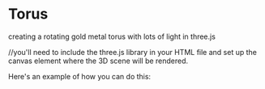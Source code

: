 # Torus
creating a rotating gold metal torus with lots of light in three.js


//you'll need to include the three.js library in your HTML file and set up the canvas element where the 3D scene will be rendered.

Here's an example of how you can do this:

<!DOCTYPE html>
<html>
<head>
  <title>Rotating Gold Metal Torus</title>
  <style>
    body { margin: 0; }
    canvas { width: 100%; height: 100%; }
  </style>
</head>
<body>
  <canvas id="myCanvas"></canvas>
  <script src="https://cdnjs.cloudflare.com/ajax/libs/three.js/r122/three.min.js"></script>
  <script>
    // Set up the 3D scene
    const canvas = document.getElementById('myCanvas');
    const renderer = new THREE.WebGLRenderer({ canvas });
    const fov = 75;
    const aspect = 2;  // the canvas default
    const near = 0.1;
    const far = 5;
    const camera = new THREE.PerspectiveCamera(fov, aspect, near, far);
    camera.position.z = 2;

    const scene = new THREE.Scene();
    scene.background = new THREE.Color('black');

    // Create the gold metal torus
    const geometry = new THREE.TorusBufferGeometry(1, 0.4, 8, 32);
    const material = new THREE.MeshStandardMaterial({
      color: 0xffd700,  // gold color
      roughness: 0.5,
      metalness: 1,
    });
    const torus = new THREE.Mesh(geometry, material);
    scene.add(torus);

    // Add lots of light
    const color = 0xFFFFFF;
    const intensity = 1;
    const light = new THREE.DirectionalLight(color, intensity);
    light.position.set(-1, 2, 4);
    scene.add(light);

    const light2 = new THREE.DirectionalLight(color, intensity);
    light2.position.set(1, -2, -4);
    scene.add(light2);

    const ambientLight = new THREE.AmbientLight(color, 0.5);
    scene.add(ambientLight);

    // Render the scene
    function render(time) {
      time *= 0.001;  // convert time to seconds

      torus.rotation.x = time;
      torus.rotation.y = time;

      renderer.render(scene, camera);
      requestAnimationFrame(render);
    }
    requestAnimationFrame(render);
  </script>
</body>
</html>


